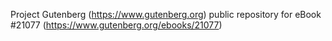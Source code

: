 Project Gutenberg (https://www.gutenberg.org) public repository for eBook #21077 (https://www.gutenberg.org/ebooks/21077)
